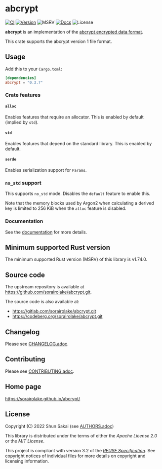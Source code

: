 <!--
SPDX-FileCopyrightText: 2022 Shun Sakai

SPDX-License-Identifier: Apache-2.0 OR MIT
-->

# abcrypt

[![CI][ci-badge]][ci-url]
[![Version][version-badge]][version-url]
![MSRV][msrv-badge]
[![Docs][docs-badge]][docs-url]
![License][license-badge]

**abcrypt** is an implementation of the [abcrypt encrypted data format].

This crate supports the abcrypt version 1 file format.

## Usage

Add this to your `Cargo.toml`:

```toml
[dependencies]
abcrypt = "0.3.7"
```

### Crate features

#### `alloc`

Enables features that require an allocator. This is enabled by default (implied
by `std`).

#### `std`

Enables features that depend on the standard library. This is enabled by
default.

#### `serde`

Enables serialization support for `Params`.

### `no_std` support

This supports `no_std` mode. Disables the `default` feature to enable this.

Note that the memory blocks used by Argon2 when calculating a derived key is
limited to 256 KiB when the `alloc` feature is disabled.

### Documentation

See the [documentation][docs-url] for more details.

## Minimum supported Rust version

The minimum supported Rust version (MSRV) of this library is v1.74.0.

## Source code

The upstream repository is available at
<https://github.com/sorairolake/abcrypt.git>.

The source code is also available at:

- <https://gitlab.com/sorairolake/abcrypt.git>
- <https://codeberg.org/sorairolake/abcrypt.git>

## Changelog

Please see [CHANGELOG.adoc].

## Contributing

Please see [CONTRIBUTING.adoc].

## Home page

<https://sorairolake.github.io/abcrypt/>

## License

Copyright (C) 2022 Shun Sakai (see [AUTHORS.adoc])

This library is distributed under the terms of either the _Apache License 2.0_
or the _MIT License_.

This project is compliant with version 3.2 of the [_REUSE Specification_]. See
copyright notices of individual files for more details on copyright and
licensing information.

[ci-badge]: https://img.shields.io/github/actions/workflow/status/sorairolake/abcrypt/CI.yaml?branch=develop&style=for-the-badge&logo=github&label=CI
[ci-url]: https://github.com/sorairolake/abcrypt/actions?query=branch%3Adevelop+workflow%3ACI++
[version-badge]: https://img.shields.io/crates/v/abcrypt?style=for-the-badge&logo=rust
[version-url]: https://crates.io/crates/abcrypt
[msrv-badge]: https://img.shields.io/crates/msrv/abcrypt?style=for-the-badge&logo=rust
[docs-badge]: https://img.shields.io/docsrs/abcrypt?style=for-the-badge&logo=docsdotrs&label=Docs.rs
[docs-url]: https://docs.rs/abcrypt
[license-badge]: https://img.shields.io/crates/l/abcrypt?style=for-the-badge
[abcrypt encrypted data format]: ../../docs/spec/FORMAT.adoc
[CHANGELOG.adoc]: CHANGELOG.adoc
[CONTRIBUTING.adoc]: ../../CONTRIBUTING.adoc
[AUTHORS.adoc]: ../../AUTHORS.adoc
[_REUSE Specification_]: https://reuse.software/spec/
